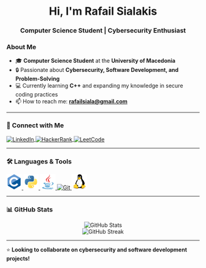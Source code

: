 <h1 align="center">Hi, I'm Rafail Sialakis</h1>
<h3 align="center">Computer Science Student | Cybersecurity Enthusiast</h3>

### About Me  
- 🎓 **Computer Science Student** at the **University of Macedonia**  
- 🔒 Passionate about **Cybersecurity, Software Development, and Problem-Solving**  
- 💻 Currently learning **C++** and expanding my knowledge in secure coding practices  
- 📫 How to reach me: **rafailsiala@gmail.com**  

---

### 📌 Connect with Me  
<p align="left">
<a href="https://linkedin.com/in/rafail-sialakis" target="_blank">
  <img align="center" src="https://raw.githubusercontent.com/rahuldkjain/github-profile-readme-generator/master/src/images/icons/Social/linked-in-alt.svg" alt="LinkedIn" height="30" width="40"/>
</a>
<a href="https://www.hackerrank.com/rafailsiala" target="_blank">
  <img align="center" src="https://raw.githubusercontent.com/rahuldkjain/github-profile-readme-generator/master/src/images/icons/Social/hackerrank.svg" alt="HackerRank" height="30" width="40"/>
</a>
<a href="https://www.leetcode.com/rafaiil13" target="_blank">
  <img align="center" src="https://raw.githubusercontent.com/rahuldkjain/github-profile-readme-generator/master/src/images/icons/Social/leet-code.svg" alt="LeetCode" height="30" width="40"/>
</a>
</p>

---

### 🛠️ Languages & Tools  
<p align="left">
  <a href="https://www.cprogramming.com/" target="_blank" rel="noreferrer">
    <img src="https://raw.githubusercontent.com/devicons/devicon/master/icons/c/c-original.svg" alt="C" width="40" height="40"/>
  </a>
  <a href="https://www.python.org" target="_blank" rel="noreferrer">
    <img src="https://raw.githubusercontent.com/devicons/devicon/master/icons/python/python-original.svg" alt="Python" width="40" height="40"/>
  </a>
  <a href="https://www.java.com" target="_blank" rel="noreferrer">
    <img src="https://raw.githubusercontent.com/devicons/devicon/master/icons/java/java-original.svg" alt="Java" width="40" height="40"/>
  </a>
  <a href="https://git-scm.com/" target="_blank" rel="noreferrer">
    <img src="https://www.vectorlogo.zone/logos/git-scm/git-scm-icon.svg" alt="Git" width="40" height="40"/>
  </a>
  <a href="https://www.linux.org/" target="_blank" rel="noreferrer">
    <img src="https://raw.githubusercontent.com/devicons/devicon/master/icons/linux/linux-original.svg" alt="Linux" width="40" height="40"/>
  </a>
</p>

---

### 📊 GitHub Stats  
<p align="center">
  <img src="https://github-readme-stats.vercel.app/api?username=rafailsialakis&show_icons=true&theme=github_dark&hide_border=true" alt="GitHub Stats" />
  <br>
  <img src="https://github-readme-streak-stats.herokuapp.com/?user=rafailsialakis&theme=dark&hide_border=true" alt="GitHub Streak" />
</p>

---

⭐ **Looking to collaborate on cybersecurity and software development projects!**  
